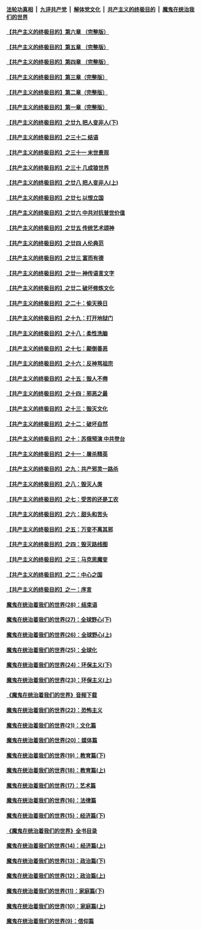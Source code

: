 ####  [法轮功真相](../../../../basic/blob/master/README.md?t=05301350) &nbsp;|&nbsp; [九评共产党](../../../../9ping.md/blob/master/README.md?t=05301350) &nbsp;|&nbsp; [解体党文化](../../../../jtdwh.md/blob/master/README.md?t=05301350)  &nbsp;|&nbsp; [共产主义的终极目的](../../../../gczydzjmd.md/blob/master/README.md?t=05301350) &nbsp;|&nbsp; [魔鬼在统治我们的世界](../../../../mgztzwmdsj.md/blob/master/README.md?t=05301350) 

#### [【共产主义的终极目的】第六章 （完整版）](../pages/nsc422/n11428913.md?t=05301350) 

#### [【共产主义的终极目的】第五章 （完整版）](../pages/nsc422/n11428912.md?t=05301350) 

#### [【共产主义的终极目的】第四章 （完整版）](../pages/nsc422/n11428907.md?t=05301350) 

#### [【共产主义的终极目的】第三章（完整版）](../pages/nsc422/n11428848.md?t=05301350) 

#### [【共产主义的终极目的】第二章（完整版）](../pages/nsc422/n11428831.md?t=05301350) 

#### [【共产主义的终极目的】第一章（完整版）](../pages/nsc422/n11417651.md?t=05301350) 

#### [【共产主义的终极目的】之廿九 把人变非人(下)](../pages/nsc422/n11344140.md?t=05301350) 

#### [【共产主义的终极目的】之三十二 结语](../pages/nsc422/n11360535.md?t=05301350) 

#### [【共产主义的终极目的】之三十一 末世景观](../pages/nsc422/n11351129.md?t=05301350) 

#### [【共产主义的终极目的】之三十 几成狼世界](../pages/nsc422/n11348280.md?t=05301350) 

#### [【共产主义的终极目的】之廿八 把人变非人(上)](../pages/nsc422/n11340492.md?t=05301350) 

#### [【共产主义的终极目的】之廿七 以恨立国](../pages/nsc422/n11336944.md?t=05301350) 

#### [【共产主义的终极目的】之廿六 中共对抗普世价值](../pages/nsc422/n11324785.md?t=05301350) 

#### [【共产主义的终极目的】之廿五 传统艺术颂神](../pages/nsc422/n11296396.md?t=05301350) 

#### [【共产主义的终极目的】之廿四 人伦典范](../pages/nsc422/n11296397.md?t=05301350) 

#### [【共产主义的终极目的】之廿三 富而有德](../pages/nsc422/n11283598.md?t=05301350) 

#### [【共产主义的终极目的】之廿一 神传语言文字](../pages/nsc422/n11263265.md?t=05301350) 

#### [【共产主义的终极目的】之廿二 破坏修炼文化](../pages/nsc422/n11245728.md?t=05301350) 

#### [【共产主义的终极目的】之二十：偷天换日](../pages/nsc422/n11238846.md?t=05301350) 

#### [【共产主义的终极目的】之十九：打开地狱门](../pages/nsc422/n11206376.md?t=05301350) 

#### [【共产主义的终极目的】之十八：柔性洗脑](../pages/nsc422/n11199994.md?t=05301350) 

#### [【共产主义的终极目的】之十七：颠倒善恶](../pages/nsc422/n11179782.md?t=05301350) 

#### [【共产主义的终极目的】之十六：反神骂祖宗](../pages/nsc422/n11166798.md?t=05301350) 

#### [【共产主义的终极目的】之十五：毁人不倦](../pages/nsc422/n11166792.md?t=05301350) 

#### [【共产主义的终极目的】之十四：邪恶之最](../pages/nsc422/n11150249.md?t=05301350) 

#### [【共产主义的终极目的】之十三：毁灭文化](../pages/nsc422/n11135227.md?t=05301350) 

#### [【共产主义的终极目的】之十二：破坏自然](../pages/nsc422/n11135214.md?t=05301350) 

#### [【共产主义的终极目的】之十：苏俄预演 中共登台](../pages/nsc422/n11118424.md?t=05301350) 

#### [【共产主义的终极目的】之十一：屠杀精英](../pages/nsc422/n11118442.md?t=05301350) 

#### [【共产主义的终极目的】之九：共产邪灵一路杀](../pages/nsc422/n11114139.md?t=05301350) 

#### [【共产主义的终极目的】之八：毁灭人类](../pages/nsc422/n11108503.md?t=05301350) 

#### [【共产主义的终极目的】之七：受苦的还是工农](../pages/nsc422/n11101809.md?t=05301350) 

#### [【共产主义的终极目的】之六：甜头和苦头](../pages/nsc422/n11096971.md?t=05301350) 

#### [【共产主义的终极目的】之五：万变不离其邪](../pages/nsc422/n11091285.md?t=05301350) 

#### [【共产主义的终极目的】之四：毁灭路线图](../pages/nsc422/n11086284.md?t=05301350) 

#### [【共产主义的终极目的】之三：马克思魔变](../pages/nsc422/n11061941.md?t=05301350) 

#### [【共产主义的终极目的】之二：中心之国](../pages/nsc422/n11047728.md?t=05301350) 

#### [【共产主义的终极目的】之一：序言](../pages/nsc422/n11086077.md?t=05301350) 

#### [魔鬼在统治着我们的世界(28)：结束语](../pages/nsc422/n10936246.md?t=05301350) 

#### [魔鬼在统治着我们的世界(27)：全球野心(下)](../pages/nsc422/n10928319.md?t=05301350) 

#### [魔鬼在统治着我们的世界(26)：全球野心(上)](../pages/nsc422/n10900318.md?t=05301350) 

#### [魔鬼在统治着我们的世界(25)：全球化](../pages/nsc422/n10788205.md?t=05301350) 

#### [魔鬼在统治着我们的世界(24)：环保主义(下)](../pages/nsc422/n10695307.md?t=05301350) 

#### [魔鬼在统治着我们的世界(23)：环保主义(上)](../pages/nsc422/n10688613.md?t=05301350) 

#### [《魔鬼在统治着我们的世界》音频下载](../pages/nsc422/n10635553.md?t=05301350) 

#### [魔鬼在统治着我们的世界(22)：恐怖主义](../pages/nsc422/n10614727.md?t=05301350) 

#### [魔鬼在统治着我们的世界(21)：文化篇](../pages/nsc422/n10597706.md?t=05301350) 

#### [魔鬼在统治着我们的世界(20)：媒体篇](../pages/nsc422/n10586579.md?t=05301350) 

#### [魔鬼在统治着我们的世界(19)：教育篇(下)](../pages/nsc422/n10564808.md?t=05301350) 

#### [魔鬼在统治着我们的世界(18)：教育篇(上)](../pages/nsc422/n10526970.md?t=05301350) 

#### [魔鬼在统治着我们的世界(17)：艺术篇](../pages/nsc422/n10499093.md?t=05301350) 

#### [魔鬼在统治着我们的世界(16)：法律篇](../pages/nsc422/n10485969.md?t=05301350) 

#### [魔鬼在统治着我们的世界(15)：经济篇(下)](../pages/nsc422/n10469975.md?t=05301350) 

#### [《魔鬼在统治着我们的世界》全书目录](../pages/nsc422/n10464261.md?t=05301350) 

#### [魔鬼在统治着我们的世界(14)：经济篇(上)](../pages/nsc422/n10457370.md?t=05301350) 

#### [魔鬼在统治着我们的世界(13)：政治篇(下)](../pages/nsc422/n10448270.md?t=05301350) 

#### [魔鬼在统治着我们的世界(12)：政治篇(上)](../pages/nsc422/n10444576.md?t=05301350) 

#### [魔鬼在统治着我们的世界(11)：家庭篇(下)](../pages/nsc422/n10440961.md?t=05301350) 

#### [魔鬼在统治着我们的世界(10)：家庭篇(上)](../pages/nsc422/n10435448.md?t=05301350) 

#### [魔鬼在统治着我们的世界(9)：信仰篇](../pages/nsc422/n10432159.md?t=05301350) 

